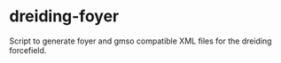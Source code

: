# dreiding-foyer
Script to generate foyer and gmso compatible XML files for the dreiding forcefield.
